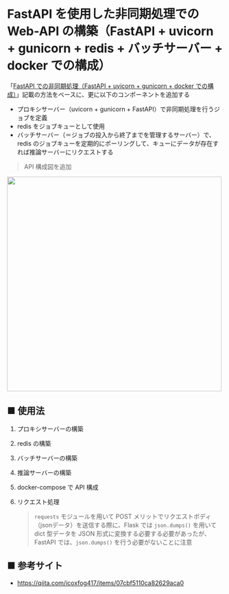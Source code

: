 # FastAPI を使用した非同期処理での Web-API の構築（FastAPI + uvicorn + gunicorn + redis + バッチサーバー + docker での構成）

「[FastAPI での非同期処理（FastAPI + uvicorn + gunicorn + docker での構成）](https://github.com/Yagami360/MachineLearning_Tips/tree/master/server_processing/35)」記載の方法をベースに、更に以下のコンポーネントを追加する

- プロキシサーバー（uvicorn + gunicorn + FastAPI）で非同期処理を行うジョブを定義
- redis をジョブキューとして使用
- バッチサーバー（＝ジョブの投入から終了までを管理するサーバー）で、redis のジョブキューを定期的にポーリングして、キューにデータが存在すれば推論サーバーにリクエストする


> API 構成図を追加

<img src="https://user-images.githubusercontent.com/25688193/121330685-342f9680-c951-11eb-9036-dcac39a4e5df.png" width="500"><br>

## ■ 使用法

1. プロキシサーバーの構築
1. redis の構築
1. バッチサーバーの構築
1. 推論サーバーの構築
1. docker-compose で API 構成
1. リクエスト処理

    > `requests` モジュールを用いて POST メリットでリクエストボディ（jsonデータ）を送信する際に、Flask では `json.dumps()` を用いて dict 型データを JSON 形式に変換する必要する必要があったが、FastAPI では、`json.dumps()` を行う必要がないことに注意

## ■ 参考サイト
- https://qiita.com/icoxfog417/items/07cbf5110ca82629aca0